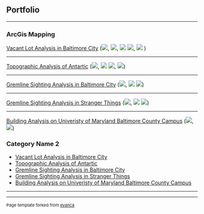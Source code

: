## Portfolio

---

### ArcGis Mapping

[Vacant Lot Analysis in Baltimore City](/sample_page)
(<img src="/images/Github_1.PNG"/>, <img src="/images/486_4.PNG"/>, <img src="/images/486_5.PNG"/>
 <img src="/images/486_6.PNG"/>, <img src="/images/486_7.PNG"/> )

---
[Topographic Analysis of Antartic](/pdf/sample_presentation.pdf)
(<img src="/images/github_2.PNG"/>, <img src="/images/486_10.PNG"/>
 <img src="/images/486_9.PNG"/>, <img src="/images/486_8.PNG"/>)

---
[Gremline Sighting Analysis in Baltimore City](http://example.com/)
(<img src="/images/486_11.PNG"/>, <img src="/images/486_12.PNG"/>
 <img src="/images/486_13.PNG"/>)

---
[Gremline Sighting Analysis in Stranger Things](http://example.com/)
(<img src="/images/486_14.PNG"/>, <img src="/images/486_15.PNG"/>
 <img src="/images/486_16.PNG"/>)

---
[Building Analysis on Univeristy of Maryland Baltimore County Campus](/sample_page)
(<img src="/images/486_2.PNG"/>, <img src="/images/486_3.PNG"/>)

### Category Name 2

- [Vacant Lot Analysis in Baltimore City](http://example.com/)
- [Topographic Analysis of Antartic](http://example.com/)
- [Gremline Sighting Analysis in Baltimore City](http://example.com/)
- [Gremline Sighting Analysis in Stranger Things](http://example.com/)
- [Building Analysis on Univeristy of Maryland Baltimore County Campus](http://example.com/)

---




---
<p style="font-size:11px">Page template forked from <a href="https://github.com/evanca/quick-portfolio">evanca</a></p>
<!-- Remove above link if you don't want to attibute -->

